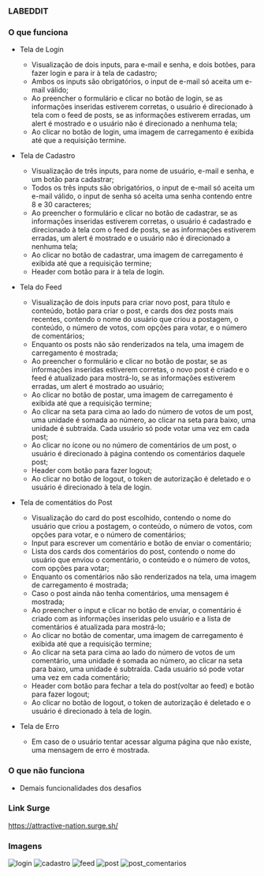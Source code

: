 ### LABEDDIT

### O que funciona
- Tela de Login
	- Visualização de dois inputs, para e-mail e senha, e dois botões, para fazer login e para ir à tela de cadastro;
	- Ambos os inputs são obrigatórios, o input de e-mail só aceita um e-mail válido;
	- Ao preencher o formulário e clicar no botão de login, se as informações inseridas estiverem corretas, o usuário é direcionado à tela com o feed de posts, se as informações estiverem erradas, um alert é mostrado e o usuário não é direcionado a nenhuma tela;
	- Ao clicar no botão de login, uma imagem de carregamento é exibida até que a requisição termine.

- Tela de Cadastro
	- Visualização de três inputs, para nome de usuário, e-mail e senha, e um botão para cadastrar;
	- Todos os três inputs são obrigatórios, o input de e-mail só aceita um e-mail válido, o input de senha só aceita uma senha contendo entre 8 e 30 caracteres;
	- Ao preencher o formulário e clicar no botão de cadastrar, se as informações inseridas estiverem corretas, o usuário é cadastrado e direcionado à tela com o feed de posts, se as informações estiverem erradas, um alert é mostrado e o usuário não é direcionado a nenhuma tela;
	- Ao clicar no botão de cadastrar, uma imagem de carregamento é exibida até que a requisição termine;
	- Header com botão para ir à tela de login.

- Tela do Feed
	- Visualização de dois inputs para criar novo post, para título e conteúdo, botão para criar o post, e cards dos dez posts mais recentes, contendo o nome do usuário que criou a postagem, o conteúdo, o número de votos, com opções para votar, e o número de comentários;
	- Enquanto os posts não são renderizados na tela, uma imagem de carregamento é mostrada;
	- Ao preencher o formulário e clicar no botão de postar, se as informações inseridas estiverem corretas, o novo post é criado e o feed é atualizado para mostrá-lo, se as informações estiverem erradas, um alert é mostrado ao usuário;
	- Ao clicar no botão de postar, uma imagem de carregamento é exibida até que a requisição termine;
	- Ao clicar na seta para cima ao lado do número de votos de um post, uma unidade é somada ao número, ao clicar na seta para baixo, uma unidade é subtraída. Cada usuário só pode votar uma vez em cada post;
	- Ao clicar no ícone ou no número de comentários de um post, o usuário é direcionado à página contendo os comentários daquele post;
	- Header com botão para fazer logout;
	- Ao clicar no botão de logout, o token de autorização é deletado e o usuário é direcionado à tela de login.

- Tela de comentátios do Post
	- Visualização do card do post escolhido, contendo o nome do usuário que criou a postagem, o conteúdo, o número de votos, com opções para votar, e o número de comentários;
	- Input para escrever um comentário e botão de enviar o comentário;
	- Lista dos cards dos comentários do post, contendo o nome do usuário que enviou o comentário, o conteúdo e o número de votos, com opções para votar;
	- Enquanto os comentários não são renderizados na tela, uma imagem de carregamento é mostrada;
	- Caso o post ainda não tenha comentários, uma mensagem é mostrada;
	- Ao preencher o input e clicar no botão de enviar, o comentário é criado com as informações inseridas pelo usuário e a lista de comentários é atualizada para mostrá-lo;
	- Ao clicar no botão de comentar, uma imagem de carregamento é exibida até que a requisição termine;
	- Ao clicar na seta para cima ao lado do número de votos de um comentário, uma unidade é somada ao número, ao clicar na seta para baixo, uma unidade é subtraída. Cada usuário só pode votar uma vez em cada comentário;
 	- Header com botão para fechar a tela do post(voltar ao feed) e botão para fazer logout;
 	- Ao clicar no botão de logout, o token de autorização é deletado e o usuário é direcionado à tela de login.

- Tela de Erro
	- Em caso de o usuário tentar acessar alguma página que não existe, uma mensagem de erro é mostrada.

### O que não funciona
- Demais funcionalidades dos desafios

### Link Surge 
<https://attractive-nation.surge.sh/>

### Imagens
![login](https://user-images.githubusercontent.com/104588339/182050069-9551561d-4869-4824-ab67-8f24d44e12c0.png)
![cadastro](https://user-images.githubusercontent.com/104588339/182050073-cc25f880-90a3-4201-8274-407fc5ba9f6e.png)
![feed](https://user-images.githubusercontent.com/104588339/182050078-6ff1cd37-48e8-4191-a13b-772861780c81.png)
![post](https://user-images.githubusercontent.com/104588339/182050082-0a88dbbc-cffe-44ff-b53d-781f0d1ac49f.png)
![post_comentarios](https://user-images.githubusercontent.com/104588339/182050086-916ae10e-971d-4ecd-a025-aa5e9b790f6e.png)
